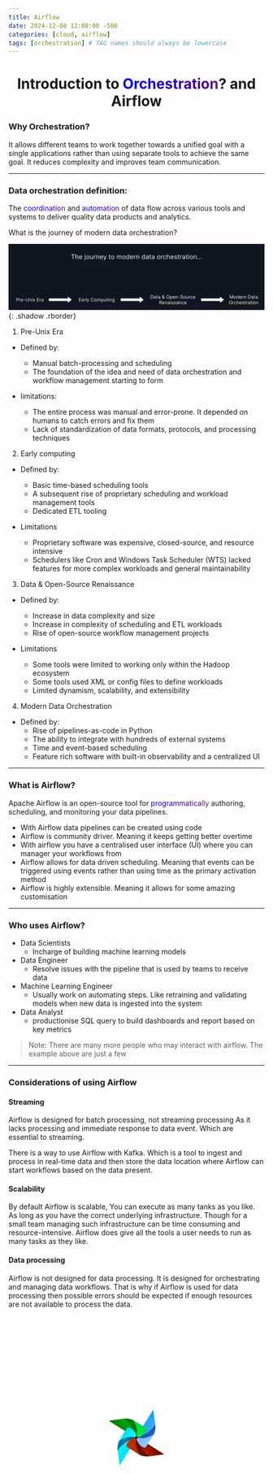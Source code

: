 ```yaml
---
title: Airflow
date: 2024-12-08 12:00:00 -500
categories: [cloud, airflow]
tags: [orchestration] # TAG names should always be lowercase
---
```

# <div style="text-align: center">Introduction to <span class="rainbow-text">Orchestration</span>? and Airflow</div>

### Why Orchestration?

It allows different teams to work together towards a unified goal with a single applications rather than using separate tools to achieve the same goal. It reduces complexity and improves team communication. 

---

### Data orchestration definition:
The <span class="rainbow-text">coordination</span> and <span class="rainbow-text">automation</span> of data flow across various tools and systems to deliver quality data products and analytics.

What is the journey of modern data orchestration?

![image](https://github.com/Asfandyar-Khan-2022/asfandyarkhan.github.io/blob/main/images/Screenshot.png?raw=true){: .shadow .rborder}

1) Pre-Unix Era
- Defined by:
  - Manual batch-processing and scheduling
  - The foundation of the idea and need of data orchestration and workflow management starting to form

- limitations:
  - The entire process was manual and error-prone. It depended on humans to catch errors and fix them
  - Lack of standardization of data formats, protocols, and processing techniques

2) Early computing
- Defined by:
  - Basic time-based scheduling tools
  - A subsequent rise of proprietary scheduling and workload management tools
  - Dedicated ETL tooling

- Limitations
  - Proprietary software was expensive, closed-source, and resource intensive
  - Schedulers like Cron and Windows Task Scheduler (WTS) lacked features for more complex workloads and general maintainability

 3) Data & Open-Source Renaissance
- Defined by:
  - Increase in data complexity and size
  - Increase in complexity of scheduling and ETL workloads
  - Rise of open-source workflow management projects

- Limitations
  - Some tools were limited to working only within the Hadoop ecosystem
  - Some tools used XML or config files to define workloads
  - Limited dynamism, scalability, and extensibility

4) Modern Data Orchestration
- Defined by:
  - Rise of pipelines-as-code in Python
  - The ability to integrate with hundreds of external systems
  - Time and event-based scheduling
  - Feature rich software with built-in observability and a centralized UI

---

### What is Airflow?

Apache Airflow is an open-source tool for <span class="rainbow-text">programmatically</span> authoring, scheduling, and monitoring your data pipelines.

- With Airflow data pipelines can be created using code
- Airflow is community driver. Meaning it keeps getting better overtime
- With airflow you have a centralised user interface (UI) where you can manager your workflows from
- Airflow allows for data driven scheduling. Meaning that events can be triggered using events rather than using time as the primary activation method
- Airflow is highly extensible. Meaning it allows for some amazing customisation 

---

### Who uses Airflow?

- Data Scientists
  - Incharge of building machine learning models
- Data Engineer
  - Resolve issues with the pipeline that is used by teams to receive data
- Machine Learning Engineer
  - Usually work on automating steps. Like retraining and validating models when new data is ingested into the system
- Data Analyst
  - productionise SQL query to build dashboards and report based on key metrics

> Note: There are many more people who may interact with airflow. The example above are just a few

---
### Considerations of using Airflow
#### Streaming
Airflow is designed for batch processing, not streaming processing As it lacks processing and immediate response to data event. Which are essential to streaming.

There is a way to use Airflow with Kafka. Which is a tool to ingest and process in real-time data and then store the data location where Airflow can start workflows based on the data present.

#### Scalability
By default Airflow is scalable, You can execute as many tanks as you like. As long as you have the correct underlying infrastructure. Though for a small team managing such infrastructure can be time consuming and resource-intensive. Airflow does give all the tools a user needs to run as many tasks as they like.

#### Data processing
Airflow is not designed for data processing. It is designed for orchestrating and managing data workflows. That is why if Airflow is used for data processing then possible errors should be expected if enough resources are not available to process the data.

<div class="logo-container">
        <img src="https://github.com/Asfandyar-Khan-2022/asfandyarkhan.github.io/blob/main/images/airflow.png?raw=tru" alt="Airflow Logo" class="spinning-logo">
    </div>

<style>
  .logo-container {
    display: flex;
    justify-content: center;
    align-items: center;
    height: 12vh;
  }

  .spinning-logo {
      width: 100px;
      height: 100px;
      animation: spin 4s linear infinite;
  }

  @keyframes spin {
      from {
          transform: rotate(0deg);
      }
      to {
          transform: rotate(360deg);
      }
  }

  .rborder {
    border-radius:5px;
  }

  @keyframes rainbow {
    0% { background-position: 0% 50%; }
    50% { background-position: 100% 50%; }
    100% { background-position: 0% 50%; }
  }

  .rainbow-text {
    background: linear-gradient(45deg, red, orange, yellow, green, blue, indigo, violet);
    background-size: 400% 400%;
    -webkit-background-clip: text;
    color: transparent;
    animation: rainbow 6s ease infinite;
  }
</style>

